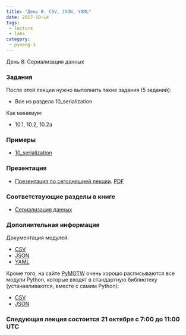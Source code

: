 ```yaml
---
title: "День 8. CSV, JSON, YAML"
date: 2017-10-14
tags:
 - lecture
 - labs
category:
 - pyneng-3
---
```


День 8: Сериализация данных

### Задания

После этой лекции нужно выполнить такие задания (5 заданий):

* Все из раздела 10_serialization

Как минимум:

* 10.1, 10.2, 10.2a


### Примеры

* [10_serialization](https://github.com/pyneng/pyneng-online-sep-oct-2017/tree/master/examples/10_serialization)

### Презентация

* [Презентация по сегодняшней лекции](https://gitpitch.com/natenka/pyneng-slides/py3-serialization). [PDF](https://github.com/pyneng/pyneng-online-sep-oct-2017/raw/master/presentations/10_serialization.pdf)


### Соответствующие разделы в книге

* [Сериализация данных](https://natenka.gitbooks.io/pyneng/content/book/10_serialization/)


### Дополнительная информация

Документация модулей:

* [CSV](https://docs.python.org/3/library/csv.html)
* [JSON](https://docs.python.org/3/library/json.html)
* [YAML](http://pyyaml.org/wiki/PyYAMLDocumentation)

Кроме того, на сайте [PyMOTW](https://pymotw.com/3/index.html) очень хорошо расписываются все модули Python, которые входят в стандартную библиотеку (устанавливаются, вместе с самим Python):

* [CSV](https://pymotw.com/3/csv/index.html)
* [JSON](https://pymotw.com/3/json/index.html)


### Следующая лекция состоится 21 октября с 7:00 до 11:00 UTC

